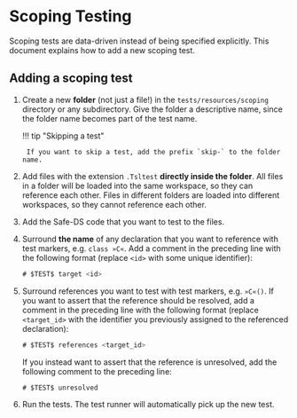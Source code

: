 # Scoping Testing

Scoping tests are data-driven instead of being specified explicitly. This document explains how to add a new scoping
test.

## Adding a scoping test

1. Create a new **folder** (not just a file!) in the `tests/resources/scoping` directory or any
   subdirectory. Give the folder a descriptive name, since the folder name becomes part of the test name.

    !!! tip "Skipping a test"

        If you want to skip a test, add the prefix `skip-` to the folder name.

2. Add files with the extension `.Tsltest` **directly inside
   the folder**. All files in a folder will be loaded into the same workspace, so they can
   reference each other. Files in different folders are loaded into different workspaces, so they cannot reference each other.
3. Add the Safe-DS code that you want to test to the files.
4. Surround **the name** of any declaration that you want to reference with test markers, e.g. `class »C«`. Add a
   comment in the preceding line with the following format (replace `<id>` with some unique identifier):
    ```ts
    # $TEST$ target <id>
    ```
5. Surround references you want to test with test markers, e.g. `»C«()`. If you want to assert that the reference should be resolved,
   add a comment in the preceding line with the following format (replace `<target_id>` with the identifier you previously
   assigned to the referenced declaration):

    ```ts
    # $TEST$ references <target_id>
    ```
   If you instead want to assert that the reference is unresolved, add the following comment to the preceding line:
    ```ts
    # $TEST$ unresolved
    ```
6. Run the tests. The test runner will automatically pick up the new test.

